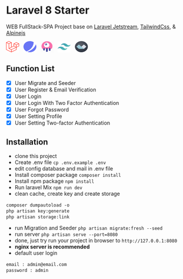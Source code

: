 # Laravel 8 Starter

WEB FullStack-SPA Project base on [Laravel Jetstream](https://jetstream.laravel.com/2.x/introduction.html), [TailwindCss](https://tailwindcss.com/), & [Alpinejs](https://github.com/alpinejs/alpine/)

<p>
    <img alt="laravel" height="30px" width="35px" src="https://raw.githubusercontent.com/adiyansahcode/adiyansahcode/main/assets/laravel-icon-new.svg" />
    &nbsp;
    <img alt="jetstream" height="30px" width="35px" src="https://raw.githubusercontent.com/adiyansahcode/adiyansahcode/main/assets/laravel-jetstream-icon.svg" />
    &nbsp;
    <img alt="livewire" height="30px" width="35px" src="https://raw.githubusercontent.com/adiyansahcode/adiyansahcode/main/assets/laravel-livewire-icon.svg" />
    &nbsp;
    <img alt="tailwindcss" height="30px" width="35px" src="https://raw.githubusercontent.com/adiyansahcode/adiyansahcode/main/assets/tailwindcss-icon.svg" />
    &nbsp;
    <img alt="tailwindcss" height="30px" width="35px" src="https://raw.githubusercontent.com/adiyansahcode/adiyansahcode/main/assets/alpinejs-icon.svg" />
    &nbsp;
</a>

## Function List

* [x] User Migrate and Seeder
* [x] User Register & Email Verification
* [x] User Login
* [x] User Login With Two Factor Authentication
* [x] User Forgot Password
* [x] User Setting Profile
* [x] User Setting Two-factor Authentication

## Installation

* clone this project
* Create .env file `cp .env.example .env`
* edit config database and mail in .env file
* Install composer package `composer install`
* Install npm package `npm install`
* Run laravel Mix `npm run dev`
* clean cache, create key and create storage
```
composer dumpautoload -o
php artisan key:generate
php artisan storage:link
```
* run Migration and Seeder `php artisan migrate:fresh --seed`
* run server `php artisan serve --port=8080`
* done, just try run your project in browser to `http://127.0.0.1:8080`
* **nginx server is recommended**
* default user login
```
email : admin@email.com
password : admin
```
